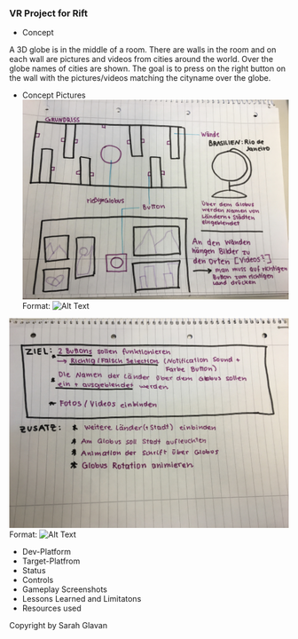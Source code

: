 ### VR Project for Rift
* Concept

A 3D globe is in the middle of a room. There are walls in the room and on each wall are pictures and videos from cities around the world. Over the globe names of cities are shown. The goal is to press on the right button on the wall with the pictures/videos matching the cityname over the globe.

* Concept Pictures
![GitHub Logo](/Concept/1.jpg)
Format: ![Alt Text](url)

![GitHub Logo](/Concept/2.jpg)
Format: ![Alt Text](url)


* Dev-Platform
* Target-Platfrom
* Status
* Controls
* Gameplay Screenshots
* Lessons Learned and Limitatons
* Resources used

Copyright by Sarah Glavan
